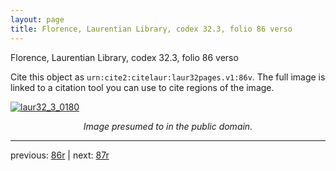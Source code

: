 ```yaml
---
layout: page
title: Florence, Laurentian Library, codex 32.3, folio 86 verso
---
```


Florence, Laurentian Library, codex 32.3, folio 86 verso

Cite this object as `urn:cite2:citelaur:laur32pages.v1:86v`.  The full image is linked to a citation tool you can use to cite regions of the image.

[![laur32_3_0180](http://www.homermultitext.org/iipsrv?IIIF=/project/homer/pyramidal/deepzoom/citelaur/laur32imgs/v1/laur32_3_0180.tif/full/800,/0/default.jpg)](http://www.homermultitext.org/ict2/?urn=urn:cite2:citelaur:laur32imgs.v1:laur32_3_0180) 

<p style="text-align: center; font-style: italic;">Image presumed to in the public domain.</p>

---

previous: [86r](../86r/) | next: [87r](../87r/)